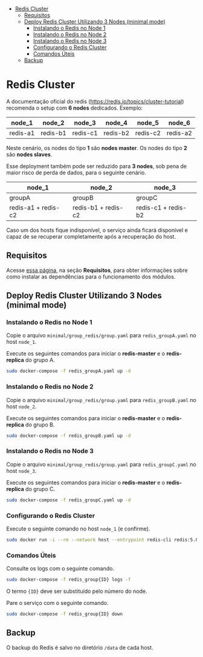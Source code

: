 <!-- TOC -->

- [Redis Cluster](#redis-cluster)
	- [Requisitos](#requisitos)
	- [Deploy Redis Cluster Utilizando 3 Nodes (minimal mode)](#deploy-redis-cluster-utilizando-3-nodes-minimal-mode)
		- [Instalando o Redis no Node 1](#instalando-o-redis-no-node-1)
		- [Instalando o Redis no Node 2](#instalando-o-redis-no-node-2)
		- [Instalando o Redis no Node 3](#instalando-o-redis-no-node-3)
		- [Configurando o Redis Cluster](#configurando-o-redis-cluster)
		- [Comandos Úteis](#comandos-úteis)
	- [Backup](#backup)

<!-- TOC -->

# Redis Cluster

A documentação oficial do redis (https://redis.io/topics/cluster-tutorial) recomenda o setup com **6 nodes** dedicados.  Exemplo:

|node_1|node_2|node_3|node_4|node_5|node_6|
|-|-|-|-|-|-|
|redis-a1|redis-b1|redis-c1|redis-b2|redis-c2|redis-a2|

Neste cenário, os nodes do tipo **1** são **nodes master**. Os nodes do tipo **2** são **nodes slaves**.

Esse deployment também pode ser reduzido para **3 nodes**, sob pena de maior risco de perda de dados, para o seguinte cenário.

|node_1|node_2|node_3|
|-|-|-|
|groupA|groupB|groupC|
|redis-a1 + redis-c2|redis-b1 + redis-c2|redis-c1 + redis-b2|

Caso um dos hosts fique indisponível, o serviço ainda ficará disponível e capaz de se recuperar completamente após a recuperação do host.

## Requisitos

Acesse [essa página](../README.md), na seção **Requisitos**, para obter informações sobre como instalar as dependências para o funcionamento dos módulos.


## Deploy Redis Cluster Utilizando 3 Nodes (minimal mode)

### Instalando o Redis no Node 1

Copie o arquivo ``minimal/group_redis/group.yaml`` para ``redis_groupA.yaml`` no host ``node_1``.

Execute os seguintes comandos para iniciar o **redis-master** e o **redis-replica** do grupo A.

```bash
sudo docker-compose -f redis_groupA.yaml up -d
```

### Instalando o Redis no Node 2

Copie o arquivo ``minimal/group_redis/group.yaml`` para ``redis_groupB.yaml`` no host ``node_2``.

Execute os seguintes comandos para iniciar o **redis-master** e o **redis-replica** do grupo B.

```bash
sudo docker-compose -f redis_groupB.yaml up -d
```

### Instalando o Redis no Node 3

Copie o arquivo ``minimal/group_redis/group.yaml`` para ``redis_groupC.yaml`` no host ``node_3``.

Execute os seguintes comandos para iniciar o **redis-master** e o **redis-replica** do grupo C.

```bash
sudo docker-compose -f redis_groupC.yaml up -d
```

### Configurando o Redis Cluster

Execute o seguinte comando no host ``node_1`` (e confirme).

```bash
sudo docker run -i --rm --network host --entrypoint redis-cli redis:5.0.3 --cluster create node_1:6379 node_2:6379 node_3:6379 node_1:6380 node_3:6380 node_2:6380 --cluster-replicas 1
```

### Comandos Úteis

Consulte os logs com o seguinte comando.

```bash
sudo docker-compose -f redis_group{ID} logs -f
```

O termo ``{ID}`` deve ser substituído pelo número do node.

Pare o serviço com o seguinte comando.

```bash
sudo docker-compose -f redis_group{ID} down
```

## Backup

O backup do Redis é salvo no diretório ``/data`` de cada host.
